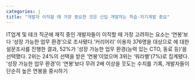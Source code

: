```yaml
---
categories: j
title: "개발자 이직할 때 가장 중요한 것은 신입 개발자는 학습·자기계발 중요"
---
```

IT업계 및 테크 직군에 재직 중인 개발자들이 이직할 때 가장 고려하는 요소는 ‘연봉’보다 ‘성장 가능한 업무 환경’으로 조사됐다.‘커리어리’ 이용자 376명을 대상으로 에 대한 설문조사를 진행한 결과, 52%가 ‘성장 가능한 업무 환경(능력 있는 CTO, 동료 등)’을 선택했다. 2위는 24%의 선택을 받은 ‘연봉’이었으며 3위는 ‘워라밸’(7%)로 집계됐다. ‘성장 가능한 업무 환경’이 ‘연봉’보다 무려 2배 이상을 웃도는 수치를 기록, 개발자들이 단순히 높은 연봉을 중시하기
